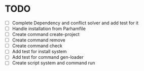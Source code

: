 # TODO

- [ ] Complete Dependency and conflict solver and add test for it
- [ ] Handle installation from Parhamfile
- [ ] Create command create-project
- [ ] Create command remove
- [ ] Create command check
- [ ] Add test for install system
- [ ] Add test for command gen-loader
- [ ] Create script system and command run
